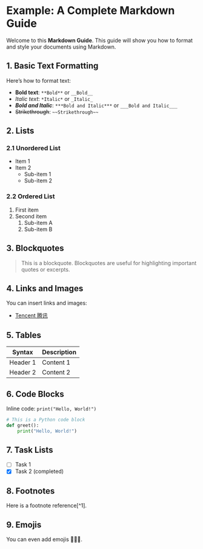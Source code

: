 # Example: A Complete Markdown Guide

Welcome to this **Markdown Guide**. This guide will show you how to format and style your documents using Markdown.

## 1. Basic Text Formatting

Here’s how to format text:

- **Bold text**: `**Bold**` or `__Bold__`
- *Italic text*: `*Italic*` or `_Italic_`
- ***Bold and Italic***: `***Bold and Italic***` or `___Bold and Italic___`
- ~~Strikethrough~~: `~~Strikethrough~~`

## 2. Lists

### 2.1 Unordered List

- Item 1
- Item 2
  - Sub-item 1
  - Sub-item 2

### 2.2 Ordered List

1. First item
2. Second item
   1. Sub-item A
   2. Sub-item B

## 3. Blockquotes

> This is a blockquote. Blockquotes are useful for highlighting important quotes or excerpts.

## 4. Links and Images

You can insert links and images:

- [Tencent 腾讯](https://www.tencent.com/zh-cn/index.html)

## 5. Tables

| Syntax   | Description |
| -------- | ----------- |
| Header 1 | Content 1   |
| Header 2 | Content 2   |

## 6. Code Blocks

Inline code: `print("Hello, World!")`

```python
# This is a Python code block
def greet():
    print("Hello, World!")
```

## 7. Task Lists
- [ ] Task 1
- [x] Task 2 (completed)

## 8. Footnotes
Here is a footnote reference[^1].

## 9. Emojis
You can even add emojis 🎉✨🚀.